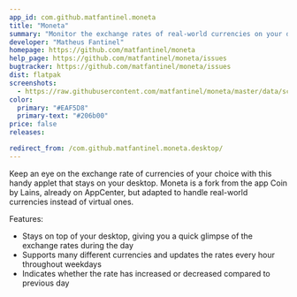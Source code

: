 ```yaml
---
app_id: com.github.matfantinel.moneta
title: "Moneta"
summary: "Monitor the exchange rates of real-world currencies on your desktop"
developer: "Matheus Fantinel"
homepage: https://github.com/matfantinel/moneta
help_page: https://github.com/matfantinel/moneta/issues
bugtracker: https://github.com/matfantinel/moneta/issues
dist: flatpak
screenshots:
  - https://raw.githubusercontent.com/matfantinel/moneta/master/data/screenshots/Main.png
color:
  primary: "#EAF5D8"
  primary-text: "#206b00"
price: false
releases:

redirect_from: /com.github.matfantinel.moneta.desktop/
---
```


<p>Keep an eye on the exchange rate of currencies of your choice with this handy applet that stays on your desktop. Moneta is a fork from the app Coin by Lains, already on AppCenter, but adapted to handle real-world currencies instead of virtual ones.</p>
<p>Features:</p>
<ul>
<li>Stays on top of your desktop, giving you a quick glimpse of the exchange rates during the day</li>
<li>Supports many different currencies and updates the rates every hour throughout weekdays</li>
<li>Indicates whether the rate has increased or decreased compared to previous day</li>
</ul>